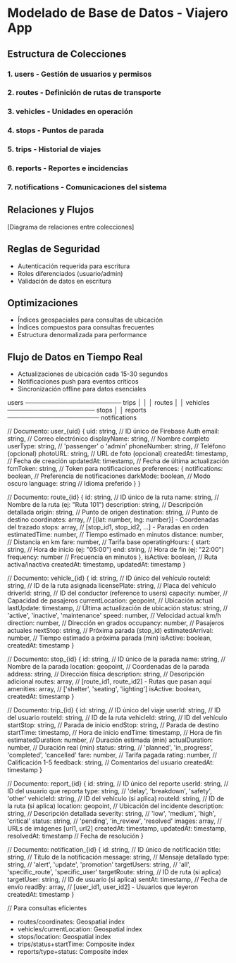 # Modelado de Base de Datos - Viajero App

## Estructura de Colecciones
### 1. users - Gestión de usuarios y permisos
### 2. routes - Definición de rutas de transporte  
### 3. vehicles - Unidades en operación
### 4. stops - Puntos de parada
### 5. trips - Historial de viajes
### 6. reports - Reportes e incidencias
### 7. notifications - Comunicaciones del sistema

## Relaciones y Flujos
[Diagrama de relaciones entre colecciones]

## Reglas de Seguridad
- Autenticación requerida para escritura
- Roles diferenciados (usuario/admin)
- Validación de datos en escritura

## Optimizaciones
- Índices geospaciales para consultas de ubicación
- Índices compuestos para consultas frecuentes
- Estructura denormalizada para performance

## Flujo de Datos en Tiempo Real
- Actualizaciones de ubicación cada 15-30 segundos
- Notificaciones push para eventos críticos
- Sincronización offline para datos esenciales


users ────────────────────── trips
  │                           │
  │                          routes
  │                           │
vehicles ──────────────────── stops
  │                           │
reports ───────────────────── notifications



// Documento: user_{uid}
{
  uid: string,           // ID único de Firebase Auth
  email: string,         // Correo electrónico
  displayName: string,   // Nombre completo
  userType: string,      // 'passenger' o 'admin'
  phoneNumber: string,   // Teléfono (opcional)
  photoURL: string,      // URL de foto (opcional)
  createdAt: timestamp,  // Fecha de creación
  updatedAt: timestamp,  // Fecha de última actualización
  fcmToken: string,      // Token para notificaciones
  preferences: {
    notifications: boolean, // Preferencia de notificaciones
    darkMode: boolean,      // Modo oscuro
    language: string        // Idioma preferido
  }
}

// Documento: route_{id}
{
  id: string,                   // ID único de la ruta
  name: string,                 // Nombre de la ruta (ej: "Ruta 101")
  description: string,          // Descripción detallada
  origin: string,               // Punto de origen
  destination: string,          // Punto de destino
  coordinates: array,           // [{lat: number, lng: number}] - Coordenadas del trazado
  stops: array,                 // [stop_id1, stop_id2, ...] - Paradas en orden
  estimatedTime: number,        // Tiempo estimado en minutos
  distance: number,             // Distancia en km
  fare: number,                 // Tarifa base
  operatingHours: {
    start: string,              // Hora de inicio (ej: "05:00")
    end: string,                // Hora de fin (ej: "22:00")
    frequency: number           // Frecuencia en minutos
  },
  isActive: boolean,            // Ruta activa/inactiva
  createdAt: timestamp,
  updatedAt: timestamp
}

// Documento: vehicle_{id}
{
  id: string,                   // ID único del vehículo
  routeId: string,              // ID de la ruta asignada
  licensePlate: string,         // Placa del vehículo
  driverId: string,             // ID del conductor (reference to users)
  capacity: number,             // Capacidad de pasajeros
  currentLocation: geopoint,    // Ubicación actual
  lastUpdate: timestamp,        // Última actualización de ubicación
  status: string,               // 'active', 'inactive', 'maintenance'
  speed: number,                // Velocidad actual km/h
  direction: number,            // Dirección en grados
  occupancy: number,            // Pasajeros actuales
  nextStop: string,             // Próxima parada (stop_id)
  estimatedArrival: number,     // Tiempo estimado a próxima parada (min)
  isActive: boolean,
  createdAt: timestamp
}

// Documento: stop_{id}
{
  id: string,                   // ID único de la parada
  name: string,                 // Nombre de la parada
  location: geopoint,           // Coordenadas de la parada
  address: string,              // Dirección física
  description: string,          // Descripción adicional
  routes: array,                // [route_id1, route_id2] - Rutas que pasan aquí
  amenities: array,             // ['shelter', 'seating', 'lighting']
  isActive: boolean,
  createdAt: timestamp
}

// Documento: trip_{id}
{
  id: string,                   // ID único del viaje
  userId: string,               // ID del usuario
  routeId: string,              // ID de la ruta
  vehicleId: string,            // ID del vehículo
  startStop: string,            // Parada de inicio
  endStop: string,              // Parada de destino
  startTime: timestamp,         // Hora de inicio
  endTime: timestamp,           // Hora de fin
  estimatedDuration: number,    // Duración estimada (min)
  actualDuration: number,       // Duración real (min)
  status: string,               // 'planned', 'in_progress', 'completed', 'cancelled'
  fare: number,                 // Tarifa pagada
  rating: number,               // Calificación 1-5
  feedback: string,             // Comentarios del usuario
  createdAt: timestamp
}

// Documento: report_{id}
{
  id: string,                   // ID único del reporte
  userId: string,               // ID del usuario que reporta
  type: string,                 // 'delay', 'breakdown', 'safety', 'other'
  vehicleId: string,            // ID del vehículo (si aplica)
  routeId: string,              // ID de la ruta (si aplica)
  location: geopoint,           // Ubicación del incidente
  description: string,          // Descripción detallada
  severity: string,             // 'low', 'medium', 'high', 'critical'
  status: string,               // 'pending', 'in_review', 'resolved'
  images: array,                // URLs de imágenes [url1, url2]
  createdAt: timestamp,
  updatedAt: timestamp,
  resolvedAt: timestamp         // Fecha de resolución
}

// Documento: notification_{id}
{
  id: string,                   // ID único de notificación
  title: string,                // Título de la notificación
  message: string,              // Mensaje detallado
  type: string,                 // 'alert', 'update', 'promotion'
  targetUsers: string,          // 'all', 'specific_route', 'specific_user'
  targetRoute: string,          // ID de ruta (si aplica)
  targetUser: string,           // ID de usuario (si aplica)
  sentAt: timestamp,            // Fecha de envío
  readBy: array,                // [user_id1, user_id2] - Usuarios que leyeron
  createdAt: timestamp
}


// Para consultas eficientes
- routes/coordinates: Geospatial index
- vehicles/currentLocation: Geospatial index  
- stops/location: Geospatial index
- trips/status+startTime: Composite index
- reports/type+status: Composite index